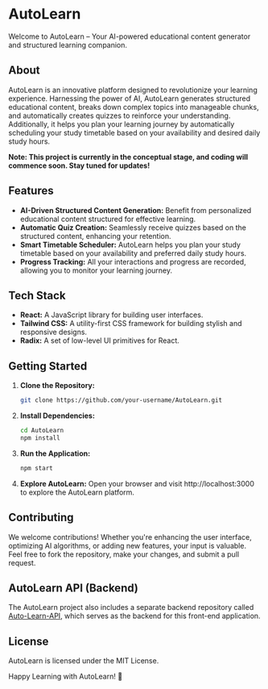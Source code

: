 
# AutoLearn

Welcome to AutoLearn – Your AI-powered educational content generator and structured learning companion.

## About

AutoLearn is an innovative platform designed to revolutionize your learning experience. Harnessing the power of AI, AutoLearn generates structured educational content, breaks down complex topics into manageable chunks, and automatically creates quizzes to reinforce your understanding. Additionally, it helps you plan your learning journey by automatically scheduling your study timetable based on your availability and desired daily study hours.

**Note: This project is currently in the conceptual stage, and coding will commence soon. Stay tuned for updates!**

## Features

- **AI-Driven Structured Content Generation:** Benefit from personalized educational content structured for effective learning.
- **Automatic Quiz Creation:** Seamlessly receive quizzes based on the structured content, enhancing your retention.
- **Smart Timetable Scheduler:** AutoLearn helps you plan your study timetable based on your availability and preferred daily study hours.
- **Progress Tracking:** All your interactions and progress are recorded, allowing you to monitor your learning journey.

## Tech Stack

- **React:** A JavaScript library for building user interfaces.
- **Tailwind CSS:** A utility-first CSS framework for building stylish and responsive designs.
- **Radix:** A set of low-level UI primitives for React.

## Getting Started

1. **Clone the Repository:**
   ```bash
   git clone https://github.com/your-username/AutoLearn.git

2. **Install Dependencies:**
   ```bash
   cd AutoLearn
   npm install
3. **Run the Application:**
   ```bash
   npm start
4. **Explore AutoLearn:**
Open your browser and visit http://localhost:3000 to explore the AutoLearn platform.

## Contributing
We welcome contributions! Whether you're enhancing the user interface, optimizing AI algorithms, or adding new features, your input is valuable. Feel free to fork the repository, make your changes, and submit a pull request.

## AutoLearn API (Backend)
The AutoLearn project also includes a separate backend repository called [Auto-Learn-API](https://github.com/cybertron15/Auto-Learn-API), which serves as the backend for this front-end application.

## License
AutoLearn is licensed under the MIT License.

Happy Learning with AutoLearn! 🚀
 
